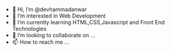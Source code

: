 - 👋 Hi, I’m @devhammadanwar
- 👀 I’m interested in Web Development
- 🌱 I’m currently learning HTML,CSS,Javascript and Front End Technologies
- 💞️ I’m looking to collaborate on ...
- 📫 How to reach me ...

<!---
devhammadanwar/devhammadanwar is a ✨ special ✨ repository because its `README.md` (this file) appears on your GitHub profile.
You can click the Preview link to take a look at your changes.
--->
